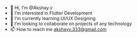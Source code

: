 - 👋 Hi, I’m @Akshay.v
- 👀 I’m interested in Flutter Development
- 🌱 I’m currently learning UI/UX Designing
- 💞️ I’m looking to collaborate on projects of any technology
- 📫 How to reach me akshayv.333@gmail.com

<!---
Akshayv77/Akshayv77 is a ✨ special ✨ repository because its `README.md` (this file) appears on your GitHub profile.
You can click the Preview link to take a look at your changes.
--->
